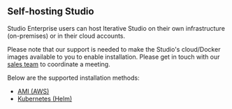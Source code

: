 ## Self-hosting Studio

Studio Enterprise users can host Iterative Studio on their own infrastructure
(on-premises) or in their cloud accounts.

Please note that our support is needed to make the Studio's cloud/Docker images
available to you to enable installation. Please get in touch with our
[sales team](https://calendly.com/gtm-2/studio-overview?month=2023-03) to
coordinate a meeting.

Below are the supported installation methods:

- [AMI (AWS)](/doc/studio/self-hosting/installation/aws-ami)
- [Kubernetes (Helm)](/doc/studio/self-hosting/installation/k8s-helm)
